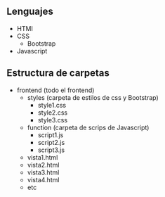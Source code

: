 ## Lenguajes

+ HTMl
+ CSS
    + Bootstrap
+ Javascript

## Estructura de carpetas

* frontend  (todo el frontend)
    + styles (carpeta de estilos de css y Bootstrap)
        + style1.css
        + style2.css
        + style3.css
    + function (carpeta de scrips de Javascript)
        + script1.js
        + script2.js
        + script3.js
    + vista1.html
    + vista2.html
    + vista3.html
    + vista4.html
    + etc

